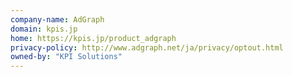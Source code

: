 ```yaml
---
company-name: AdGraph
domain: kpis.jp
home: https://kpis.jp/product_adgraph
privacy-policy: http://www.adgraph.net/ja/privacy/optout.html
owned-by: "KPI Solutions"
---
```




